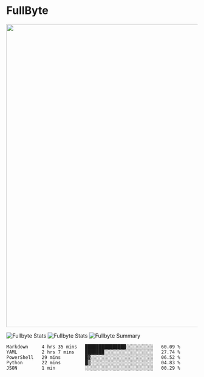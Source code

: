 # FullByte

<a href="https://github.com/ryo-ma/github-profile-trophy"><img width=800 src="https://github-profile-trophy.vercel.app/?username=Fullbyte&column=8&theme=radical&no-frame=true&no-bg=false"/></a>

![Fullbyte Stats](https://github-profile-summary-cards.vercel.app/api/cards/repos-per-language?username=Fullbyte&theme=solarized_dark)
![Fullbyte Stats](https://github-profile-summary-cards.vercel.app/api/cards/most-commit-language?username=Fullbyte&theme=solarized_dark)
![Fullbyte Summary](https://github-profile-summary-cards.vercel.app/api/cards/profile-details?username=Fullbyte&theme=solarized_dark)

<!--START_SECTION:waka-->
```text
Markdown     4 hrs 35 mins   ███████████████░░░░░░░░░░   60.09 % 
YAML         2 hrs 7 mins    ███████░░░░░░░░░░░░░░░░░░   27.74 % 
PowerShell   29 mins         █▓░░░░░░░░░░░░░░░░░░░░░░░   06.52 % 
Python       22 mins         █▒░░░░░░░░░░░░░░░░░░░░░░░   04.83 % 
JSON         1 min           ░░░░░░░░░░░░░░░░░░░░░░░░░   00.29 % 
```
<!--END_SECTION:waka-->
